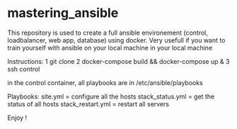 # mastering_ansible
This repository is used to create a full ansible environement (control, loadbalancer, web app, database) using docker.
Very usefull if you want to train yourself with ansible on your local machine in your local machine

Instructions:
1 git clone
2 docker-compose build && docker-compose up &
3 ssh control

in the control container, all playbooks are in /etc/ansible/playbooks

Playbooks:
site.yml = configure all the hosts
stack_status.yml = get the status of all hosts
stack_restart.yml = restart all servers

Enjoy !
